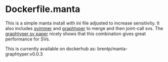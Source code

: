 # Dockerfile.manta

This is a simple manta install with ini file adjusted to increase sensitivity.
It also includes [svimmer](https://github.com/DecodeGenetics/svimmer) and [graphtyper](https://github.com/DecodeGenetics/graphtyper) to
merge and then joint-call svs. The [graphtyper sv paper](https://www.nature.com/articles/s41467-019-13341-9) nicely shows that this combination
gives great performance for SVs.

This is currently available on dockerhub as: brentp/manta-graphtyper:v0.0.3

